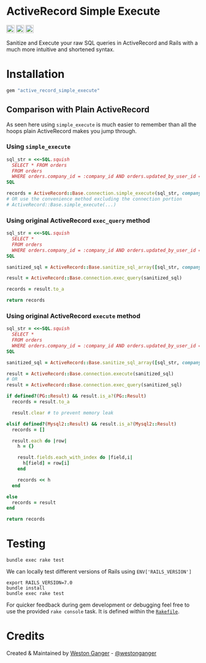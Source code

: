 # ActiveRecord Simple Execute

<a href="https://badge.fury.io/rb/active_record_simple_execute" target="_blank"><img height="21" style='border:0px;height:21px;' border='0' src="https://badge.fury.io/rb/active_record_simple_execute.svg" alt="Gem Version"></a>
<a href='https://github.com/westonganger/active_record_simple_execute/actions' target='_blank'><img src="https://github.com/westonganger/active_record_simple_execute/actions/workflows/test.yml/badge.svg?branch=master" style="max-width:100%;" height='21' style='border:0px;height:21px;' border='0' alt="CI Status"></a>
<a href='https://rubygems.org/gems/active_record_simple_execute' target='_blank'><img height='21' style='border:0px;height:21px;' src='https://img.shields.io/gem/dt/active_record_simple_execute?color=brightgreen&label=Rubygems%20Downloads' border='0' alt='RubyGems Downloads' /></a>

Sanitize and Execute your raw SQL queries in ActiveRecord and Rails with a much more intuitive and shortened syntax.

# Installation

```ruby
gem "active_record_simple_execute"
```

## Comparison with Plain ActiveRecord

As seen here using `simple_execute` is much easier to remember than all the hoops plain ActiveRecord makes you jump through.

### Using `simple_execute`
```ruby
sql_str = <<~SQL.squish
  SELECT * FROM orders
  FROM orders
  WHERE orders.company_id = :company_id AND orders.updated_by_user_id = :user_id
SQL

records = ActiveRecord::Base.connection.simple_execute(sql_str, company_id: @company.id, user_id: @user.id)
# OR use the convenience method excluding the connection portion
# ActiveRecord::Base.simple_execute(...)
```

### Using original ActiveRecord `exec_query` method
```ruby
sql_str = <<~SQL.squish
  SELECT *
  FROM orders
  WHERE orders.company_id = :company_id AND orders.updated_by_user_id = :user_id
SQL

sanitized_sql = ActiveRecord::Base.sanitize_sql_array([sql_str, company_id: @company.id, user_id: @user.id])

result = ActiveRecord::Base.connection.exec_query(sanitized_sql)

records = result.to_a

return records
```

### Using original ActiveRecord `execute` method
```ruby
sql_str = <<~SQL.squish
  SELECT *
  FROM orders
  WHERE orders.company_id = :company_id AND orders.updated_by_user_id = :user_id
SQL

sanitized_sql = ActiveRecord::Base.sanitize_sql_array([sql_str, company_id: @company.id, user_id: @user.id])

result = ActiveRecord::Base.connection.execute(sanitized_sql)
# OR
result = ActiveRecord::Base.connection.exec_query(sanitized_sql)

if defined?(PG::Result) && result.is_a?(PG::Result)
  records = result.to_a

  result.clear # to prevent memory leak

elsif defined?(Mysql2::Result) && result.is_a?(Mysql2::Result)
  records = []

  result.each do |row|
    h = {}

    result.fields.each_with_index do |field,i|
      h[field] = row[i]
    end

    records << h
  end

else
  records = result
end

return records
```

# Testing

```
bundle exec rake test
```

We can locally test different versions of Rails using `ENV['RAILS_VERSION']`

```
export RAILS_VERSION=7.0
bundle install
bundle exec rake test
```

For quicker feedback during gem development or debugging feel free to use the provided `rake console` task. It is defined within the [`Rakefile`](./Rakefile).

# Credits

Created & Maintained by [Weston Ganger](https://westonganger.com) - [@westonganger](https://github.com/westonganger)

